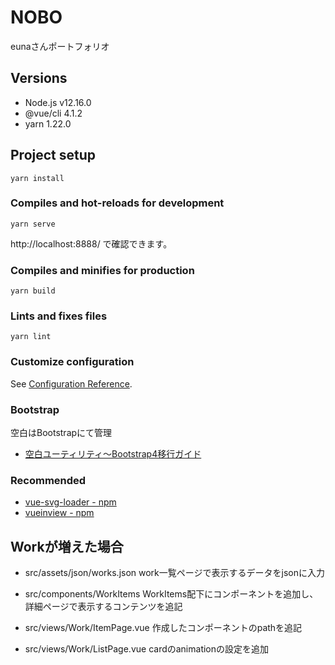 # NOBO
eunaさんポートフォリオ

## Versions
* Node.js v12.16.0
* @vue/cli 4.1.2
* yarn 1.22.0

## Project setup
```
yarn install
```

### Compiles and hot-reloads for development
```
yarn serve
```
http://localhost:8888/ で確認できます。

### Compiles and minifies for production
```
yarn build
```

### Lints and fixes files
```
yarn lint
```

### Customize configuration
See [Configuration Reference](https://cli.vuejs.org/config/).

### Bootstrap
空白はBootstrapにて管理
* [空白ユーティリティ～Bootstrap4移行ガイド](https://cccabinet.jpn.org/bootstrap4/utilities/spacing)

### Recommended
* [vue-svg-loader - npm](https://www.npmjs.com/package/vue-svg-loader)
* [vueinview - npm](https://www.npmjs.com/package/vueinview)

## Workが増えた場合

* src/assets/json/works.json
work一覧ページで表示するデータをjsonに入力

* src/components/WorkItems
WorkItems配下にコンポーネントを追加し、詳細ページで表示するコンテンツを追記

* src/views/Work/ItemPage.vue
作成したコンポーネントのpathを追記

* src/views/Work/ListPage.vue
cardのanimationの設定を追加
